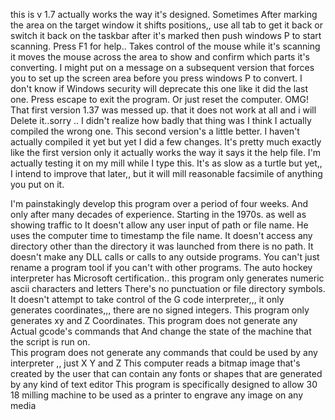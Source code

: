 this is v 1.7 actually works the way it's designed. 
Sometimes After marking the area on the target window it shifts positions,, use all tab to get it back or switch it back on the taskbar after it's marked then push windows P to start scanning. Press F1 for help.. Takes control of the mouse while it's scanning it moves the mouse across the area to show and confirm which parts it's converting. I might put on a message on a subsequent version that forces you to set up the screen area before you press windows P to convert. I don't know if Windows security will deprecate this one like it did the last one. Press escape to exit the program. Or just reset the computer.
OMG! That first version 1.37 was messed up. that it does not work at all and i will Delete it..sorry .. I didn't realize how badly that thing was I think I actually compiled the wrong one. This second version's a little better. I haven't actually compiled it yet but yet I did a few changes. It's pretty much exactly like the first version only it actually works the way it says it the help file. I'm actually testing it on my mill while I type this. It's as slow as a turtle but yet,, I intend to improve that later,, but it will mill reasonable facsimile of anything you put on it.

I'm painstakingly develop this program over a period of four weeks. And only after many decades of experience. Starting in the 1970s. as well as showing traffic to
It doesn't allow any user input of path or file name. He uses the computer time to timestamp the file name. It doesn't access any directory other than the directory it was launched from there is no path. It doesn't make any DLL calls or calls to any outside programs. You can't just rename a program tool if you can't with other programs. The auto hockey interpreter has Microsoft certification..
this program only generates numeric ascii characters and letters There's no punctuation or file directory symbols. It doesn't attempt to take control of the G code interpreter,,, it only generates coordinates,,, there are no signed integers. 
This program only generates xy and Z Coordinates. This program does not generate any Actual gcode's commands that And change the state of the machine that the script is run on.  
This program does not generate any commands that could be used by any interpreter ,, just X Y and Z
This computer reads a bitmap image that's created by the user that can contain any fonts or shapes that are generated by any kind of text editor
This program is specifically designed to allow 30 18 milling machine to be used as a printer to engrave any image on any media
